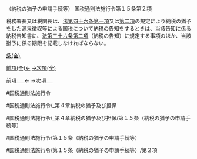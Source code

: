 （納税の猶予の申請手続等）
国税通則法施行令第１５条第２項

税務署長又は税関長は、[法第四十六条第一項](国税通則法＿＿＿＿＿第４６条第１項)又は[第二項](国税通則法施行＿令＿第１５条第２項)の規定により納税の猶予をした源泉徴収等による国税について納税の告知をするときは、当該告知に係る納税告知書に、[法第三十六条第二項](国税通則法＿＿＿＿＿第３６条第２項)（納税の告知）に規定する事項のほか、当該猶予に係る期限を記載しなければならない。

[条(全)](国税通則法施行＿令＿第１５条_.md)

[前項(全)←](国税通則法施行＿令＿第１５条第１項_.md)    [→次項(全)](国税通則法施行＿令＿第１５条第３項_.md)

[前項 　 ←](国税通則法施行＿令＿第１５条第１項.md)    [→次項 　 ](国税通則法施行＿令＿第１５条第３項.md)



#国税通則法施行令

#国税通則法施行令/_第４章納税の猶予及び担保

#国税通則法施行令/_第４章納税の猶予及び担保/第１５条（納税の猶予の申請手続等）

#国税通則法施行令/第１５条（納税の猶予の申請手続等）

#国税通則法施行令/第１５条（納税の猶予の申請手続等）/第２項

